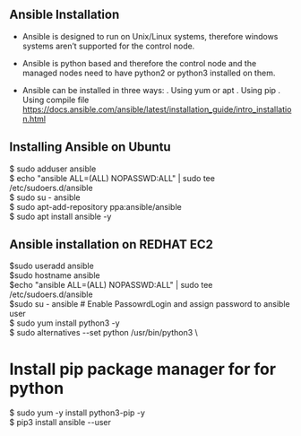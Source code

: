 ## **Ansible Installation**

- Ansible is designed to run on Unix/Linux systems, therefore windows systems aren’t
supported for the control node.
- Ansible is python based and therefore the control node and the managed nodes need to
have python2 or python3 installed on them.

- Ansible can be installed in three ways:
  . Using yum or apt
  . Using pip
  . Using compile file
https://docs.ansible.com/ansible/latest/installation_guide/intro_installation.html

## **Installing Ansible on Ubuntu**

$ sudo adduser ansible \
$ echo "ansible ALL=(ALL) NOPASSWD:ALL" | sudo tee /etc/sudoers.d/ansible \
$ sudo su - ansible \
$ sudo apt-add-repository ppa:ansible/ansible \
$ sudo apt install ansible -y

## **Ansible installation on REDHAT EC2**

$sudo useradd ansible \
$sudo hostname ansible \
$echo "ansible ALL=(ALL) NOPASSWD:ALL" | sudo tee /etc/sudoers.d/ansible \
$sudo su - ansible # Enable PassowrdLogin and assign password to ansible user \
$ sudo yum install python3 -y \
$ sudo alternatives --set python /usr/bin/python3 \
 # Install pip package manager for for python
$ sudo yum -y install python3-pip -y \
$ pip3 install ansible --user
